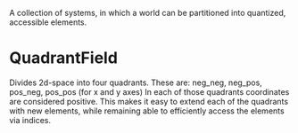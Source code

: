 A collection of systems, in which a world can be partitioned into
quantized, accessible elements.

# QuadrantField
Divides 2d-space into four quadrants.
These are: neg_neg, neg_pos, pos_neg, pos_pos (for x and y axes)
In each of those quadrants coordinates are considered positive.
This makes it easy to extend each of the quadrants with new elements, while
remaining able to efficiently access the elements via indices.